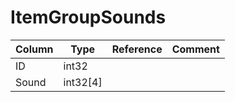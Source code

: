 # ItemGroupSounds

| Column | Type | Reference | Comment |
|--------|------|-----------|---------|
|ID|int32|||
|Sound|int32[4]|||
